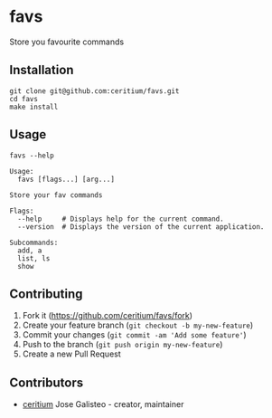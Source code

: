 # favs

Store you favourite commands

## Installation

```
git clone git@github.com:ceritium/favs.git
cd favs
make install
```

## Usage

```
favs --help

Usage:
  favs [flags...] [arg...]

Store your fav commands

Flags:
  --help     # Displays help for the current command.
  --version  # Displays the version of the current application.

Subcommands:
  add, a
  list, ls
  show
```


## Contributing

1. Fork it (<https://github.com/ceritium/favs/fork>)
2. Create your feature branch (`git checkout -b my-new-feature`)
3. Commit your changes (`git commit -am 'Add some feature'`)
4. Push to the branch (`git push origin my-new-feature`)
5. Create a new Pull Request

## Contributors

- [ceritium](https://github.com/ceritium) Jose Galisteo - creator, maintainer
